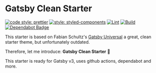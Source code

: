 # Gatsby Clean Starter

[![code style: prettier](https://img.shields.io/badge/code_style-prettier-ff69b4.svg?style=flat)](https://github.com/prettier/prettier)
[![style: styled-components](https://img.shields.io/badge/style-%F0%9F%92%85%20styled--components-orange.svg?colorB=daa357&colorA=db748e)](https://github.com/styled-components/styled-components)
[![Lint](https://github.com/tillhainbach/gatsby-clean-starter/actions/workflows/lint.yaml/badge.svg)](https://github.com/tillhainbach/gatsby-clean-starter/actions/workflows/lint.yaml)
[![Build](https://github.com/tillhainbach/gatsby-clean-starter/actions/workflows/build.yaml/badge.svg)](https://github.com/tillhainbach/gatsby-clean-starter/actions/workflows/build-validation.yaml)
[![Dependabot Badge](https://badgen.net/dependabot/tillhainbach/gatsby-clean-starter?icon=dependabot)](https://github.com/tillhainbach/gatsby-clean-starter/pulls?q=is%3Apr+author%3Aapp%2Fdependabot)

This starter is based on Fabian Schultz's [Gatsby Universal](https://github.com/fabe/gatsby-universal) a great, clean starter theme, but unfortunately outdated.

Therefore, let me introduce: **Gatsby Clean Starter** :tada:

This starter is ready for Gatsby v3, uses github actions, dependabot and more.
